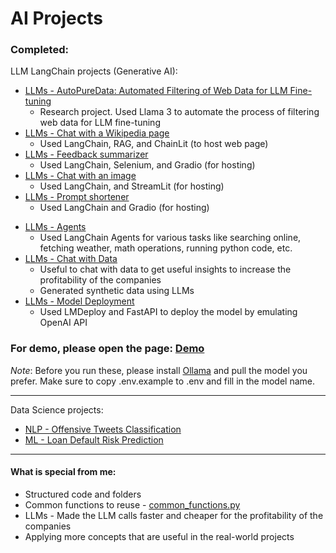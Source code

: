 # AI Projects

### Completed:
LLM LangChain projects (Generative AI):
- [LLMs - AutoPureData: Automated Filtering of Web Data for LLM Fine-tuning](https://github.com/Pro-GenAI/AutoPureData)
	- Research project. Used Llama 3 to automate the process of filtering web data for LLM fine-tuning
- [LLMs - Chat with a Wikipedia page](/projects/LLM_Chat_with_Wikipedia_page.ipynb)
	- Used LangChain, RAG, and ChainLit (to host web page)
- [LLMs - Feedback summarizer](/projects/LLM_Feedback_summarizer.ipynb)
	- Used LangChain, Selenium, and Gradio (for hosting)
- [LLMs - Chat with an image](/projects/LLM_Image_chat.py)
	- Used LangChain, and StreamLit (for hosting)
- [LLMs - Prompt shortener](/projects/LLM_Prompt_shortener.ipynb)
	- Used LangChain and Gradio (for hosting)
<!-- - [LLMs - Fine-tuning, RLHF, and RLAIF](/projects/LLM_Fine-tuning_RLHF.ipynb)
	- Used Fine-tuning, RLHF, RLAIF (Reinforcement Learning with AI Feedback), and Responsible AI -->
- [LLMs - Agents](/projects/LLM_Agents.ipynb)
	- Used LangChain Agents for various tasks like searching online, fetching weather, math operations, running python code, etc.
- [LLMs - Chat with Data](/projects/LLM_Chat_with_Data.ipynb)
	- Useful to chat with data to get useful insights to increase the profitability of the companies
	- Generated synthetic data using LLMs
- [LLMs - Model Deployment](/projects/LLM_Model_Deployment.ipynb)
	- Used LMDeploy and FastAPI to deploy the model by emulating OpenAI API


### For demo, please open the page: [Demo](/Demo/Demo.md)

*Note*: Before you run these, please install [Ollama](https://ollama.com/download) and pull the model you prefer.
Make sure to copy .env.example to .env and fill in the model name.

---

Data Science projects:
- [NLP - Offensive Tweets Classification](/projects/NLP_Offensive_Tweets_Classification.ipynb)
- [ML - Loan Default Risk Prediction](/projects/ML_Loan_default_risk.ipynb)
<!-- - [Deep Learning - House price prediction](/projects/DL_House_price_prediction.ipynb) -->
<!-- - [Content recommendation for OTT platforms](/projects/Content_recommendation.ipynb) -->

---

#### What is special from me:
- Structured code and folders
- Common functions to reuse - [common_functions.py](/projects/common_functions.py)
- LLMs - Made the LLM calls faster and cheaper for the profitability of the companies
- Applying more concepts that are useful in the real-world projects


<!--

---

#### Upcoming
Next:
- LLM - Frequent feedback for similar products (helpful to newly create a product)
	- https://nijianmo.github.io/amazon/index.html
	- https://cseweb.ucsd.edu/~jmcauley/datasets.html#amazon_reviews
- More in GenAI & LLMs
- More in NLP
- Election result prediction project
	- fake data is generated without using personal data of users
	- use party A, B, ... instead of actual political party names
	- not specific to any state or a country
- MLOps, LLMOps emulation
- More projects that don't exist and are useful


on hold:

Shopping data analysis:
	- Make data realistic using Faker or other packages or searching online
	- Fix issue - no products are sold more than 0 or 1 times
	- Also displaying recommendations to the user.

	- Also custom ads that ad-providers create on my platform, predicting which ad is best suited using NLP,
		displaying both Google ads and custom ads on the platform.
		- Example: Ads by Peanut butter companies for users buying bread.
		- Use Orders data
	- Add test cases. If they don't pass, it should throw errors.
-->


